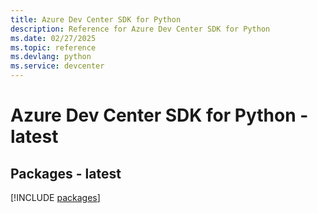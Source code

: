 ```yaml
---
title: Azure Dev Center SDK for Python
description: Reference for Azure Dev Center SDK for Python
ms.date: 02/27/2025
ms.topic: reference
ms.devlang: python
ms.service: devcenter
---
```

# Azure Dev Center SDK for Python - latest
## Packages - latest
[!INCLUDE [packages](dev-center-index.md)]